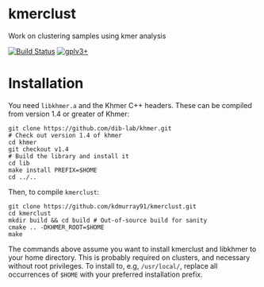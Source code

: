 kmerclust
=========

Work on clustering samples using kmer analysis

[![Build Status](http://biojenkins.anu.edu.au/job/kmerclust/badge/icon)](http://biojenkins.anu.edu.au/job/kmerclust/)
[![gplv3+](https://img.shields.io/badge/license-GPLv3-blue.svg)](https://www.gnu.org/licenses/gpl.html)

Installation
============


You need `libkhmer.a` and the Khmer C++ headers. These can be compiled from
version 1.4 or greater of Khmer:

    git clone https://github.com/dib-lab/khmer.git
    # Check out version 1.4 of khmer
    cd khmer
    git checkout v1.4
    # Build the library and install it
    cd lib
    make install PREFIX=$HOME
    cd ../..

Then, to compile `kmerclust`:

    git clone https://github.com/kdmurray91/kmerclust.git
    cd kmerclust
    mkdir build && cd build # Out-of-source build for sanity
    cmake .. -DKHMER_ROOT=$HOME
    make

The commands above assume you want to install kmerclust and libkhmer to your
home directory. This is probably required on clusters, and necessary without
root privileges. To install to, e.g, `/usr/local/`, replace all occurrences of
`$HOME` with your preferred installation prefix.
